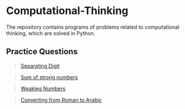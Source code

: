 # Computational-Thinking

<p>The repository contains programs of problems related to computational thinking, which are solved in Python.</p>

## Practice Questions
> [Separating Digit](https://github.com/vaishke/Computational-Thinking/blob/main/WE_Classes/Separating_digits.py)

> [Sum of strong numbers](https://github.com/vaishke/Computational-Thinking/blob/main/WE_Classes/sum_of_strong_num.py)

> [Weakleg Numbers](https://github.com/vaishke/Computational-Thinking/blob/main/WE_Classes/weakleg.py)

> [Converting from Roman to Arabic](https://github.com/vaishke/Computational-Thinking/blob/main/WE_Classes/weakleg.py)

